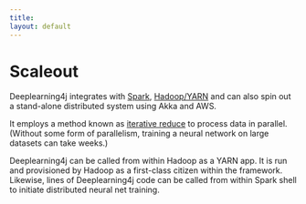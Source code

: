 ```yaml
---
title: 
layout: default
---
```


# Scaleout

Deeplearning4j integrates with [Spark](http://deeplearning4j.org/gpu_aws.html), [Hadoop/YARN](https://github.com/deeplearning4j/deeplearning4j/tree/master/deeplearning4j-scaleout/hadoop-yarn) and can also spin out a stand-alone distributed system using Akka and AWS. 

It employs a method known as [iterative reduce](../iterativereduce) to process data in parallel. (Without some form of parallelism, training a neural network on large datasets can take weeks.)

Deeplearning4j can be called from within Hadoop as a YARN app. It is run and provisioned by Hadoop as a first-class citizen within the framework. Likewise, lines of Deeplearning4j code can be called from within Spark shell to initiate distributed neural net training. 
